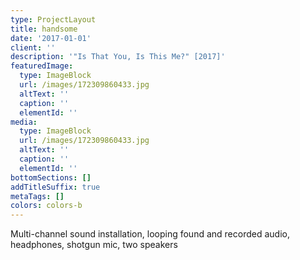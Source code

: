 ```yaml
---
type: ProjectLayout
title: handsome
date: '2017-01-01'
client: ''
description: '"Is That You, Is This Me?" [2017]'
featuredImage:
  type: ImageBlock
  url: /images/172309860433.jpg
  altText: ''
  caption: ''
  elementId: ''
media:
  type: ImageBlock
  url: /images/172309860433.jpg
  altText: ''
  caption: ''
  elementId: ''
bottomSections: []
addTitleSuffix: true
metaTags: []
colors: colors-b
---
```

Multi-channel sound installation, looping found and recorded audio, headphones, shotgun mic, two speakers
